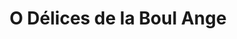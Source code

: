 ---
title: "O Délices de la Boul Ange"
url: /chateauneuf-du-faou/o-delices-de-la-boul-ange/
shop: boulangerie
---